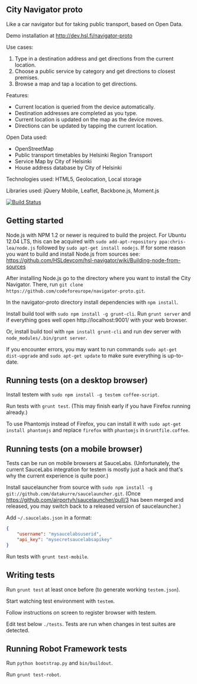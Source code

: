 
## City Navigator proto ##

Like a car navigator but for taking public transport, based on Open Data.

Demo installation at http://dev.hsl.fi/navigator-proto

Use cases:
1. Type in a destination address and get directions from the current location.
2. Choose a public service by category and get directions to closest premises.
3. Browse a map and tap a location to get directions.

Features:
* Current location is queried from the device automatically.
* Destination addresses are completed as you type.
* Current location is updated on the map as the device moves.
* Directions can be updated by tapping the current location.

Open Data used:
* OpenStreetMap
* Public transport timetables by Helsinki Region Transport
* Service Map by City of Helsinki
* House address database by City of Helsinki

Technologies used: HTML5, Geolocation, Local storage

Libraries used: jQuery Mobile, Leaflet, Backbone.js, Moment.js

[![Build Status](https://secure.travis-ci.org/codeforeurope/navigator-proto.png)](http://travis-ci.org/codeforeurope/navigator-proto)

## Getting started ##

Node.js with NPM 1.2 or newer is required to build the project. For
Ubuntu 12.04 LTS, this can be acquired with
`sudo add-apt-repository ppa:chris-lea/node.js` followed by `sudo apt-get install nodejs`.
If for some reason you want to build and install Node.js from sources see:
https://github.com/HSLdevcom/hsl-navigator/wiki/Building-node-from-sources

After installing Node.js go to the directory where you want to install the City Navigator.
There, run `git clone https://github.com/codeforeurope/navigator-proto.git`. 

In the navigator-proto directory install dependencies with `npm install`.

Install build tool with `sudo npm install -g grunt-cli`. Run
`grunt server` and if everything goes well open
http://localhost:9001/ with your web browser.

Or, install build tool with `npm install grunt-cli` and run dev server with
`node_modules/.bin/grunt server`.

If you encounter errors, you may want to run commands `sudo apt-get dist-upgrade` and
`sudo apt-get update` to make sure everything is up-to-date.

## Running tests (on a desktop browser) ##

Install testem with `sudo npm install -g testem coffee-script`.

Run tests with `grunt test`. (This may finish early if you have Firefox 
running already.)

To use Phantomjs instead of Firefox, you can install it with 
`sudo apt-get install phantomjs` and replace `firefox` with `phantomjs` 
in `Gruntfile.coffee`.

## Running tests (on a mobile browser) ##

Tests can be run on mobile browsers at SauceLabs. (Unfortunately, the current
SauceLabs integration for testem is mostly just a hack and that's why
the current experience is quite poor.)

Install saucelauncher from source with `sudo npm install -g
git://github.com/datakurre/saucelauncher.git`.
(Once https://github.com/airportyh/saucelauncher/pull/3 has been merged and
released, you may switch back to a released version of saucelauncher.)

Add `~/.saucelabs.json` in a format:

```json
{
    "username": "mysaucelabsuserid",
    "api_key": "mysecretsaucelabsapikey"
}
```

Run tests with `grunt test-mobile`.

## Writing tests ##

Run `grunt test` at least once before (to generate working `testem.json`).

Start watching test environment with `testem`.

Follow instructions on screen to register browser with testem.

Edit test below `./tests`. Tests are run when changes in test suites are
detected.

## Running Robot Framework tests ##

Run ``python bootstrap.py`` and ``bin/buildout``.

Run ``grunt test-robot``.
